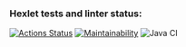 ### Hexlet tests and linter status:
[![Actions Status](https://github.com/ars-qq/java-project-lvl1/workflows/hexlet-check/badge.svg)](https://github.com/ars-qq/java-project-lvl1/actions)
[![Maintainability](https://api.codeclimate.com/v1/badges/a99a88d28ad37a79dbf6/maintainability)](https://codeclimate.com/github/codeclimate/codeclimate/maintainability)
![Java CI](https://github.com/ars-qq/java-project-lvl1/workflows/Java%20CI/badge.svg)